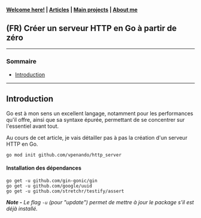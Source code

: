 #### [Welcome here!](https://vpenando.github.io) | [Articles](https://vpenando.github.io/articles.html) | [Main projects](https://vpenando.github.io/projects.html) | [About me](https://vpenando.github.io/about.html)

## (FR) Créer un serveur HTTP en Go à partir de zéro

---

### Sommaire
* [Introduction](#introduction)

---

## <a name="introduction">Introduction</a>

Go est à mon sens un excellent langage, notamment pour les performances qu'il offre, ainsi que sa syntaxe épurée, permettant de se concentrer sur l'essentiel avant tout.

Au cours de cet article, je vais détailler pas à pas la création d'un serveur HTTP en Go.

`go mod init github.com/vpenando/http_server`

#### Installation des dépendances


```
go get -u github.com/gin-gonic/gin
go get -u github.com/google/uuid
go get -u github.com/stretchr/testify/assert
```

***Note -** Le flag `-u` (pour "update") permet de mettre à jour le package s'il est déjà installé.*
